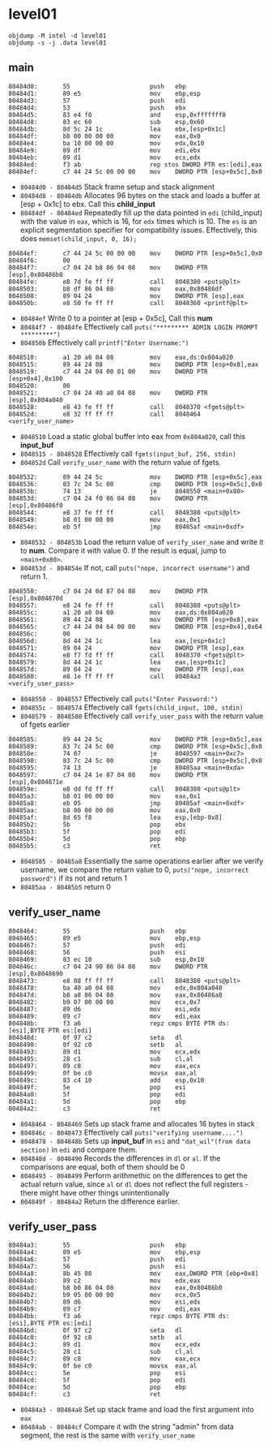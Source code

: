 # level01
```
objdump -M intel -d level01
objdump -s -j .data level01
```
## main
```
80484d0:       55                      push   ebp
80484d1:       89 e5                   mov    ebp,esp
80484d3:       57                      push   edi
80484d4:       53                      push   ebx
80484d5:       83 e4 f0                and    esp,0xfffffff0
80484d8:       83 ec 60                sub    esp,0x60
80484db:       8d 5c 24 1c             lea    ebx,[esp+0x1c]
80484df:       b8 00 00 00 00          mov    eax,0x0
80484e4:       ba 10 00 00 00          mov    edx,0x10
80484e9:       89 df                   mov    edi,ebx
80484eb:       89 d1                   mov    ecx,edx
80484ed:       f3 ab                   rep stos DWORD PTR es:[edi],eax
80484ef:       c7 44 24 5c 00 00 00    mov    DWORD PTR [esp+0x5c],0x0
```
- `80484d0 - 80484d5` Stack frame setup and stack alignment
- `80484d8 - 80484db` Allocates 96 bytes on the stack and loads a buffer at [esp + 0x1c] to ebx. Call this **child_input**
- `80484df - 80484ed` Repeatedly fill up the data pointed in `edi` (child_input) with the value in `eax`, which is 16, for `edx` times which is 10. The `es` is an explicit segmentation specifier for compatibility issues. Effectively, this does `memset(child_input, 0, 16);` 

```
80484ef:       c7 44 24 5c 00 00 00    mov    DWORD PTR [esp+0x5c],0x0
80484f6:       00
80484f7:       c7 04 24 b8 86 04 08    mov    DWORD PTR [esp],0x80486b8
80484fe:       e8 7d fe ff ff          call   8048380 <puts@plt>
8048503:       b8 df 86 04 08          mov    eax,0x80486df
8048508:       89 04 24                mov    DWORD PTR [esp],eax
804850b:       e8 50 fe ff ff          call   8048360 <printf@plt>
```
- `80484ef` Write 0 to a pointer at [esp + 0x5c], Call this **num**
- `80484f7 - 80484fe` Effectively call `puts("********* ADMIN LOGIN PROMPT *********")`
- `804850b` Effectively call `printf("Enter Username:")`

```
8048510:       a1 20 a0 04 08          mov    eax,ds:0x804a020
8048515:       89 44 24 08             mov    DWORD PTR [esp+0x8],eax
8048519:       c7 44 24 04 00 01 00    mov    DWORD PTR [esp+0x4],0x100
8048520:       00
8048521:       c7 04 24 40 a0 04 08    mov    DWORD PTR [esp],0x804a040
8048528:       e8 43 fe ff ff          call   8048370 <fgets@plt>
804852d:       e8 32 ff ff ff          call   8048464 <verify_user_name>
```
- `8048510` Load a static global buffer into eax from `0x804a020`, call this **input_buf**
- `8048515 - 8048528` Effectively call `fgets(input_buf, 256, stdin)`
- `804852d` Call `verify_user_name` with the return value of fgets.

```
8048532:       89 44 24 5c             mov    DWORD PTR [esp+0x5c],eax
8048536:       83 7c 24 5c 00          cmp    DWORD PTR [esp+0x5c],0x0
804853b:       74 13                   je     8048550 <main+0x80>
804853d:       c7 04 24 f0 86 04 08    mov    DWORD PTR [esp],0x80486f0
8048544:       e8 37 fe ff ff          call   8048380 <puts@plt>
8048549:       b8 01 00 00 00          mov    eax,0x1
804854e:       eb 5f                   jmp    80485af <main+0xdf>
```
- `8048532 - 804853b` Load the return value of `verify_user_name` and write it to **num**. Compare it with value 0. If the result is equal, jump to `<main+0x80>`.
- `804853d - 804854e` If not, call `puts("nope, incorrect username")` and return 1.

```
8048550:       c7 04 24 0d 87 04 08    mov    DWORD PTR [esp],0x804870d
8048557:       e8 24 fe ff ff          call   8048380 <puts@plt>
804855c:       a1 20 a0 04 08          mov    eax,ds:0x804a020
8048561:       89 44 24 08             mov    DWORD PTR [esp+0x8],eax
8048565:       c7 44 24 04 64 00 00    mov    DWORD PTR [esp+0x4],0x64
804856c:       00
804856d:       8d 44 24 1c             lea    eax,[esp+0x1c]
8048571:       89 04 24                mov    DWORD PTR [esp],eax
8048574:       e8 f7 fd ff ff          call   8048370 <fgets@plt>
8048579:       8d 44 24 1c             lea    eax,[esp+0x1c]
804857d:       89 04 24                mov    DWORD PTR [esp],eax
8048580:       e8 1e ff ff ff          call   80484a3 <verify_user_pass>
```
- `8048550 - 8048557` Effectively call `puts("Enter Password:")`
- `804855c - 8048574` Effectively call `fgets(child_input, 100, stdin)`
- `8048579 - 8048580` Effectively call `verify_user_pass` with the return value of fgets earlier

```
8048585:       89 44 24 5c             mov    DWORD PTR [esp+0x5c],eax
8048589:       83 7c 24 5c 00          cmp    DWORD PTR [esp+0x5c],0x0
804858e:       74 07                   je     8048597 <main+0xc7>
8048590:       83 7c 24 5c 00          cmp    DWORD PTR [esp+0x5c],0x0
8048595:       74 13                   je     80485aa <main+0xda>
8048597:       c7 04 24 1e 87 04 08    mov    DWORD PTR [esp],0x804871e
804859e:       e8 dd fd ff ff          call   8048380 <puts@plt>
80485a3:       b8 01 00 00 00          mov    eax,0x1
80485a8:       eb 05                   jmp    80485af <main+0xdf>
80485aa:       b8 00 00 00 00          mov    eax,0x0
80485af:       8d 65 f8                lea    esp,[ebp-0x8]
80485b2:       5b                      pop    ebx
80485b3:       5f                      pop    edi
80485b4:       5d                      pop    ebp
80485b5:       c3                      ret
```
- `8048585 - 80485a8` Essentially the same operations earlier after we verify username, we compare the return value to 0, `puts("nope, incorrect password")` if its not and return 1
- `80485aa - 80485b5` return 0

## verify_user_name
```
8048464:       55                      push   ebp
8048465:       89 e5                   mov    ebp,esp
8048467:       57                      push   edi
8048468:       56                      push   esi
8048469:       83 ec 10                sub    esp,0x10
804846c:       c7 04 24 90 86 04 08    mov    DWORD PTR [esp],0x8048690
8048473:       e8 08 ff ff ff          call   8048380 <puts@plt>
8048478:       ba 40 a0 04 08          mov    edx,0x804a040
804847d:       b8 a8 86 04 08          mov    eax,0x80486a8
8048482:       b9 07 00 00 00          mov    ecx,0x7
8048487:       89 d6                   mov    esi,edx
8048489:       89 c7                   mov    edi,eax
804848b:       f3 a6                   repz cmps BYTE PTR ds:[esi],BYTE PTR es:[edi]
804848d:       0f 97 c2                seta   dl
8048490:       0f 92 c0                setb   al
8048493:       89 d1                   mov    ecx,edx
8048495:       28 c1                   sub    cl,al
8048497:       89 c8                   mov    eax,ecx
8048499:       0f be c0                movsx  eax,al
804849c:       83 c4 10                add    esp,0x10
804849f:       5e                      pop    esi
80484a0:       5f                      pop    edi
80484a1:       5d                      pop    ebp
80484a2:       c3                      ret
```

- `8048464 - 8048469` Sets up stack frame and allocates 16 bytes in stack
- `804846c - 8048473` Effectively call `puts("verifying username....")`
- `8048478 - 804848b` Sets up **input_buf** in `esi` and `"dat_wil"(from data section)` in `edi` and compare them.
- `804848d - 8048490` Records the differences in `dl` or `al`. If the comparisons are equal, both of them should be 0
- `8048493 - 8048499` Perform arithmethic on the differences to get the actual return value, since `al` or `dl` does not reflect the full registers - there might have other things unintentionally
- `804849f - 80484a2` Return the difference earlier. 

## verify_user_pass
```
80484a3:       55                      push   ebp
80484a4:       89 e5                   mov    ebp,esp
80484a6:       57                      push   edi
80484a7:       56                      push   esi
80484a8:       8b 45 08                mov    eax,DWORD PTR [ebp+0x8]
80484ab:       89 c2                   mov    edx,eax
80484ad:       b8 b0 86 04 08          mov    eax,0x80486b0
80484b2:       b9 05 00 00 00          mov    ecx,0x5
80484b7:       89 d6                   mov    esi,edx
80484b9:       89 c7                   mov    edi,eax
80484bb:       f3 a6                   repz cmps BYTE PTR ds:[esi],BYTE PTR es:[edi]
80484bd:       0f 97 c2                seta   dl
80484c0:       0f 92 c0                setb   al
80484c3:       89 d1                   mov    ecx,edx
80484c5:       28 c1                   sub    cl,al
80484c7:       89 c8                   mov    eax,ecx
80484c9:       0f be c0                movsx  eax,al
80484cc:       5e                      pop    esi
80484cd:       5f                      pop    edi
80484ce:       5d                      pop    ebp
80484cf:       c3                      ret
```

- `80484a3 - 80484a8` Set up stack frame and load the first argument into `eax`
- `80484ab - 80484cf` Compare it with the string "admin" from data segment, the rest is the same with `verify_user_name`


